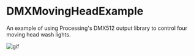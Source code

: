 # DMXMovingHeadExample
An example of using Processing's DMX512 output library to control four moving head wash lights.

![gif](https://i.imgur.com/J9xNu6F.gif)
